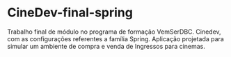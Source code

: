 # CineDev-final-spring
Trabalho final de módulo no programa de formação VemSerDBC. Cinedev, com as configurações referentes a família Spring.
Aplicação projetada para simular um ambiente de compra e venda de Ingressos para cinemas. 
